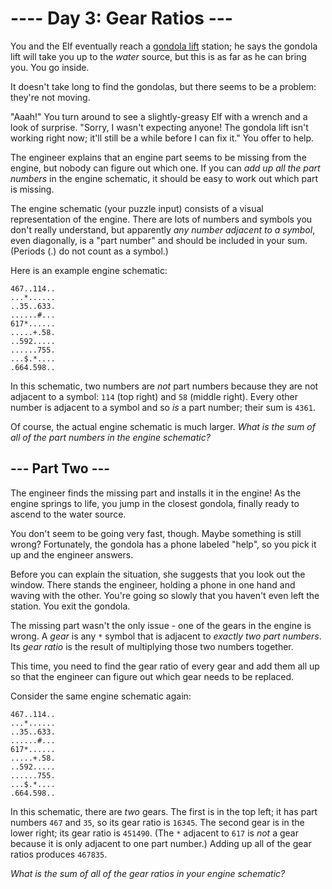 # ---- Day 3: Gear Ratios ---

You and the Elf eventually reach a [gondola
lift](https://en.wikipedia.org/wiki/Gondola_lift) station; he says the gondola
lift will take you up to the *water* source, but this is as far as he can bring
you. You go inside.

It doesn't take long to find the gondolas, but there seems to be a problem: they're not moving.

"Aaah!"
You turn around to see a slightly-greasy Elf with a wrench and a look of surprise. "Sorry, I wasn't expecting anyone! The gondola lift isn't working right now; it'll still be a while before I can fix it." You offer to help.

The engineer explains that an engine part seems to be missing from the engine,
but nobody can figure out which one. If you can *add up all the part numbers* in
the engine schematic, it should be easy to work out which part is missing.

The engine schematic (your puzzle input) consists of a visual representation of
the engine. There are lots of numbers and symbols you don't really understand,
but apparently *any number adjacent to a symbol*, even diagonally, is a "part
number" and should be included in your sum. (Periods (.) do not count as a
symbol.)

Here is an example engine schematic:

```
467..114..
...*......
..35..633.
......#...
617*......
.....+.58.
..592.....
......755.
...$.*....
.664.598..
```

In this schematic, two numbers are *not* part numbers because they are not
adjacent to a symbol: `114` (top right) and `58` (middle right). Every other
number is adjacent to a symbol and so *is* a part number; their sum is `4361`.

Of course, the actual engine schematic is much larger. *What is the sum of all
of the part numbers in the engine schematic?*

## --- Part Two ---

The engineer finds the missing part and installs it in the engine! As the
engine springs to life, you jump in the closest gondola, finally ready to
ascend to the water source.

You don't seem to be going very fast, though. Maybe something is still wrong?
Fortunately, the gondola has a phone labeled "help", so you pick it up and the
engineer answers.

Before you can explain the situation, she suggests that you look out the
window. There stands the engineer, holding a phone in one hand and waving with
the other. You're going so slowly that you haven't even left the station. You
exit the gondola.

The missing part wasn't the only issue - one of the gears in the engine is
wrong. A *gear* is any `*` symbol that is adjacent to *exactly two part
numbers*. Its *gear ratio* is the result of multiplying those two numbers
together.

This time, you need to find the gear ratio of every gear and add them all up so
that the engineer can figure out which gear needs to be replaced.

Consider the same engine schematic again:

```
467..114..
...*......
..35..633.
......#...
617*......
.....+.58.
..592.....
......755.
...$.*....
.664.598..
```

In this schematic, there are *two* gears. The first is in the top left; it has
part numbers `467` and `35`, so its gear ratio is `16345`. The second gear is
in the lower right; its gear ratio is `451490`. (The `*` adjacent to `617` is
*not* a gear because it is only adjacent to one part number.) Adding up all of
the gear ratios produces `467835`.

*What is the sum of all of the gear ratios in your engine schematic?*

